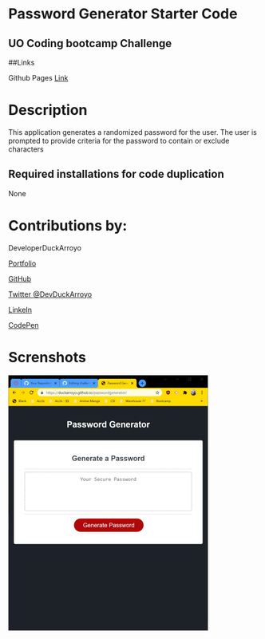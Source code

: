 # Password Generator Starter Code

## UO Coding bootcamp Challenge

##Links

Github Pages [Link](https://duckarroyo.github.io/passwordgenerator)

# Description

This application generates a randomized password for the user. The user is prompted to provide criteria for the password to contain or exclude characters

## Required installations for code duplication

None

# Contributions by:

DeveloperDuckArroyo

[Portfolio](https://duckarroyo.github.io/challenge2/)

[GitHub](https://github.com/DuckArroyo)

[Twitter @DevDuckArroyo](https://twitter.com/DevDuckArroyo)

[LinkeIn](https://www.linkedin.com/in/duckarroyo/)

[CodePen](https://codepen.io/DeveloperDuckArroyo)

# Screnshots

<img src="./Develop/PasswordGen.jpg" style="width: 400px">
